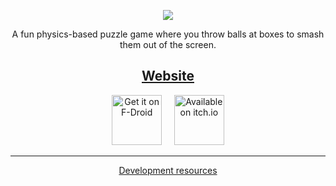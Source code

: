 <p align="center"><a href="https://boxsmasher.voxelmanip.se"><img src="https://boxsmasher.voxelmanip.se/assets/banner.webp"></a></p>

<p align="center">A fun physics-based puzzle game where you throw balls at boxes to smash them out of the screen.</p>

<h2 align="center"><a href="https://boxsmasher.voxelmanip.se">Website</a></h2>

<p align="center">
	<a href="https://f-droid.org/packages/se.voxelmanip.boxsmasher/">
		<img src="https://boxsmasher.voxelmanip.se/assets/fdroid.png" alt="Get it on F-Droid" height="80"></a>
	<span>&nbsp;&nbsp;&nbsp;</span>
	<a href="https://rollerozxa.itch.io/box-smasher">
		<img src="https://boxsmasher.voxelmanip.se/assets/itch.svg" alt="Available on itch.io" height="80"></a>
</p>

---

<p align="center"><a href="https://boxsmasher.voxelmanip.se/dev/">Development resources</a></p>
